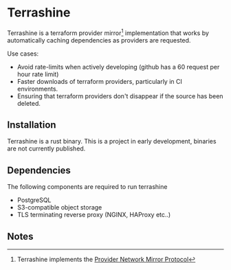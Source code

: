 # Terrashine

Terrashine is a terraform provider mirror[^1] implementation that works by automatically caching dependencies as providers are requested.

Use cases:

* Avoid rate-limits when actively developing (github has a 60 request per hour rate limit)
* Faster downloads of terraform providers, particularly in CI environments.
* Ensuring that terraform providers don't disappear if the source has been deleted.

## Installation

Terrashine is a rust binary. This is a project in early development, binaries are not currently published.

## Dependencies

The following components are required to run terrashine

* PostgreSQL
* S3-compatible object storage
* TLS terminating reverse proxy (NGINX, HAProxy etc..)

## Notes

[^1]: Terrashine implements the [Provider Network Mirror Protocol](https://developer.hashicorp.com/terraform/internals/provider-network-mirror-protocol)

